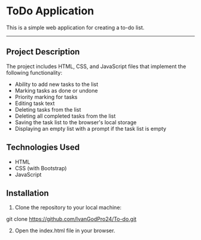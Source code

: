 # ToDo Application

This is a simple web application for creating a to-do list.

---

## Project Description

The project includes HTML, CSS, and JavaScript files that implement the following functionality:
- Ability to add new tasks to the list
- Marking tasks as done or undone
- Priority marking for tasks
- Editing task text
- Deleting tasks from the list
- Deleting all completed tasks from the list
- Saving the task list to the browser's local storage
- Displaying an empty list with a prompt if the task list is empty

## Technologies Used

- HTML
- CSS (with Bootstrap)
- JavaScript

## Installation

1. Clone the repository to your local machine:

git clone https://github.com/IvanGodPro24/To-do.git


2. Open the index.html file in your browser.
